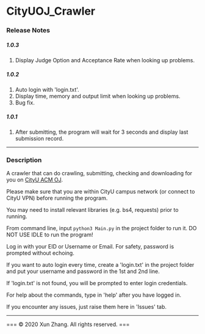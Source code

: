 # CityUOJ_Crawler

### Release Notes

##### 1.0.3 

1. Display Judge Option and Acceptance Rate when looking up problems.

##### 1.0.2 

1. Auto login with 'login.txt'.
2. Display time, memory and output limit when looking up problems.
3. Bug fix.

##### 1.0.1 

1. After submitting, the program will wait for 3 seconds and display last submission record.

-----

### Description

A crawler that can do crawling, submitting, checking and downloading for you on [CityU ACM OJ](http://acm.cs.cityu.edu.hk/oj2/).

Please make sure that you are within CityU campus network (or connect to CityU VPN) before running the program.

You may need to install relevant libraries (e.g. bs4, requests) prior to running.

From command line, input `python3 Main.py` in the project folder to run it. DO NOT USE IDLE to run the program!

Log in with your EID or Username or Email. For safety, password is prompted without echoing. 

If you want to auto login every time, create a 'login.txt' in the project folder and put your username and password in the 1st and 2nd line. 

If 'login.txt' is not found, you will be prompted to enter login credentials.

For help about the commands, type in 'help' after you have logged in.

If you encounter any issues, just raise them here in 'Issues' tab.

-----

  === © 2020 Xun Zhang. All rights reserved. ===  
